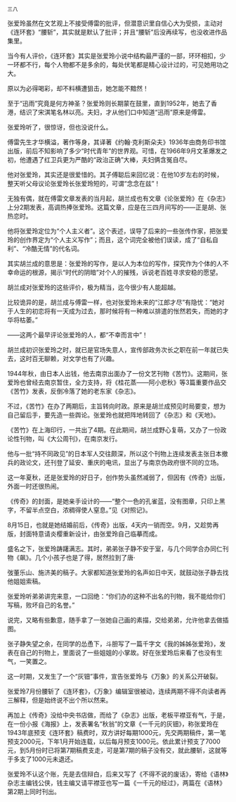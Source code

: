     三八 

   张爱玲虽然在文艺观上不接受傅雷的批评，但潜意识里自信心大为受损，主动对《连环套》“腰斩”，其实就是默认了批评；并且“腰斩”后没再续写，也没收进作品集里。

   当今有人评价，《连环套》其实是张爱玲小说中结构最严谨的一部，环环相扣，少一环都不行，每个人物都不是多余的，每处伏笔都是精心设计过的，可见她用功之大。

   原以为必得喝彩，却不料横遭狙击，她怎能不黯然！

   至于“迅雨”究竟是何方神圣？张爱玲则长期蒙在鼓里，直到1952年，她去了香港，结识了宋淇笔名林以亮。夫妇，才从他们口中知道“迅雨”原来是傅雷。

   张爱玲听了，很惊讶，但也没说什么。

   傅雷先生才华横溢，著作等身，其译著《约翰·克利斯朵夫》1936年由商务印书馆出版，前后不知影响了多少“时代青年”的世界观。可惜，在1966年9月文革爆发之初，他遭遇了红卫兵更为严酷的“政治正确”大棒，夫妇俩含冤自尽。

   他对张爱玲，其实还是很爱惜的。其子傅聪后来回忆说：在他10岁左右的时候，整天听父母议论张爱玲长张爱玲短的，可谓“念念在兹”！

   无独有偶，就在傅雷文章发表的当月起，胡兰成也有文章《论张爱玲》在《杂志》上分2期发表，高调热捧张爱玲。这篇文章，应是在三四月间写的——正是胡、张热恋时。

   他将张爱玲定位为“个人主义者”。这个表述，误导了后来的一些张传作家，把张爱玲的创作界定为“个人主义写作”；而且，这个词完全被他们误读，成了“自私自利”、“冷酷无情”的代名词。

   其实胡兰成的意思是：张爱玲的写作，是以人为本位的写作，探究作为个体的人不幸命运的根源，揭示“时代的阴暗”对个人的摧残，诉说老百姓寻求安稳的愿望。

   胡兰成对张爱玲的这些评价，极为精当，迄今很少有人能超越。

   比较诡异的是，胡兰成与傅雷一样，也对张爱玲未来的“江郎才尽”有隐忧：“她对于人生的初恋将有一天成为过去，那时候将有一种难以排遣的怅然若失，而她的才华将枯萎。”

   ——这两个最早评论张爱玲的人，都“不幸而言中”！

   胡兰成初识张爱玲之时，就已是官场失意人，宣传部政务次长之职在前一年就已失去，这时百无聊赖，对文学也有了兴趣。

   1944年秋，由日本人出钱，他去南京出面办了一份文艺刊物《苦竹》。这期间，张爱玲也曾经去南京暂住，全力支持，将《桂花蒸——阿小悲秋》等3篇重要作品交《苦竹》发表，反倒冷落了她的老东家《杂志》。

   不过，《苦竹》在办了两期后，主旨转向时政。原来是胡兰成预见时局要变，想为自己留后手，要先造一些舆论。张爱玲也就把阵地转回了《杂志》和《天地》。

   《苦竹》在上海印行，一共出了4期。在此期间，胡兰成野心复萌，又办了一份政论性刊物，叫《大公周刊》，在南京发行。

   他与一批“持不同政见”的日本军人交往颇深，所以这个刊物上连续发表主张日本撤兵的政论文，还刊登了延安、重庆的电讯，显出了与南京伪政府很不同的立场。

   这一年夏秋，还是张爱玲的好日子，创作势头虽然减弱了，但因有《传奇》出版，外面一时还很热闹。

   《传奇》的封面，是她亲手设计的——“整个一色的孔雀蓝，没有图章，只印上黑字，不留半点空白，浓稠得使人窒息。”见《对照记》。

   8月15日，也就是她结婚前后，《传奇》出版，4天内一销而空。9月，又趁势再版，封面特意请炎樱重新设计，由张爱玲自己临摹而成。

   盛名之下，张爱玲踌躇满志。其时，弟弟张子静不安于室，与几个同学合办同仁刊物《飙》。几个小孩子也是了得，居然拉到了唐·

   弢董乐山、施济美的稿子。大家都知道张爱玲的名声如日中天，就鼓动张子静去找他姐姐索稿。

   张爱玲听弟弟讲完来意，一口回绝：“你们办的这种不出名的刊物，我不能给你们写稿，败坏自己的名誉。”

   说完，又略有些歉意，随手拿了一张她自己画的素描，交给弟弟，允许他拿去做插图。

   张子静失望之余，在同学的怂恿下，斗胆写了一篇千字文《我的姊姊张爱玲》，发表在自己的刊物上，里面说了一些姐姐的小掌故。好在张爱玲后来看了也没有生气，一笑置之。

   这一时期，又发生了一个“灰钿”事件，宣告张爱玲与《万象》的关系公开破裂。

   张爱玲7月份腰斩了《连环套》，《万象》编辑室很被动，连续两期不得不向读者再三解释，但是始终说不出个所以然来。

   再加上《传奇》没给中央书店做，而给了《杂志》出版，老板平襟亚有气，于是，在一份小报《海报》上，发表署名“秋翁”的文章《一千元的灰钿》，称张爱玲在1943年底预支《连环套》稿费时，双方讲好每期1000元，先交两期稿件，第一笔预支2000元，下年1月开始连载，以后每月预支1000元。依此累计预支了7000元，到5月份时已将第7期稿费支走，可是第7期的稿子没有交，就此腰斩，这就等于多支了1000元未退还。

   张爱玲不认这个账，先是去信辩白，后来又写了《不得不说的废话》，寄给《语林》杂志主编钱公侠，钱主编又请平襟亚也写一篇《一千元的经过》，两篇在《语林》第2期上同时刊出。

